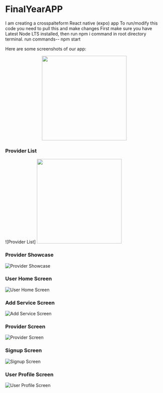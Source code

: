 # FinalYearAPP
I am creating a crosspalteform React native (expo) app 
To run/modify this code you need to pull this and make changes
First make sure you have Latest Node LTS installed,
then run npm i command in root directory terminal.
run commands--
npm start 


Here are some screenshots of our app:
<p align="center">
  <img src="Screenshots/ProviderList.png"  height="270" />
</p>


### Provider List
![Provider List] <img src="Screenshots/ProviderShocase.png"  height="270" />

### Provider Showcase
![Provider Showcase](Screenshots/ProviderShocase.png)

### User Home Screen
![User Home Screen](Screenshots/User_HomeScreen.png)

### Add Service Screen
![Add Service Screen](Screenshots/addservice.png)

### Provider Screen
![Provider Screen](Screenshots/provider.png)

### Signup Screen
![Signup Screen](Screenshots/signup.png)

### User Profile Screen
![User Profile Screen](Screenshots/userProfile.png)
